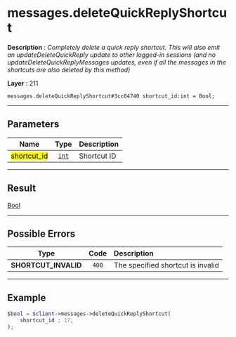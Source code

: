 # messages.deleteQuickReplyShortcut

**Description** : *Completely delete a quick reply shortcut.
This will also emit an updateDeleteQuickReply update to other logged-in sessions (and no updateDeleteQuickReplyMessages updates, even if all the messages in the shortcuts are also deleted by this method)*

**Layer** : 211

```tl
messages.deleteQuickReplyShortcut#3cc04740 shortcut_id:int = Bool;
```

---

## Parameters

| Name | Type | Description |
| :---: | :---: | :--- |
| <mark>shortcut_id</mark> | [`int`](type/int) | Shortcut ID |

---

## Result

[Bool](type/Bool)

---

## Possible Errors

| Type | Code | Description |
| :---: | :---: | :--- |
| **SHORTCUT_INVALID** | `400` | The specified shortcut is invalid |

---

## Example

```php
$bool = $client->messages->deleteQuickReplyShortcut(
	shortcut_id : 17,
);
```